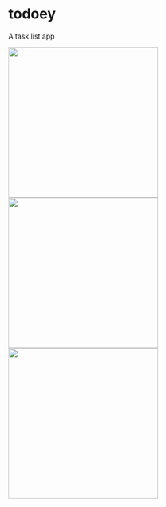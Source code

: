 # todoey

A task list app

<img src = https://github.com/crajhansa/Images/blob/master/Todoey1.jpg width = 300 > 
<img src = https://github.com/crajhansa/Images/blob/master/Todoey2.jpg width = 300 >
<img src = https://github.com/crajhansa/Images/blob/master/Todoey3.jpg width = 300 >
